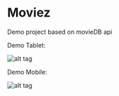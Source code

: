 # Moviez
Demo project based on movieDB api

Demo Tablet:

![alt tag](http://androidinhindi.com/demofiles/demotab.gif)

Demo Mobile:

![alt tag](http://androidinhindi.com/demofiles/demomob.gif)
